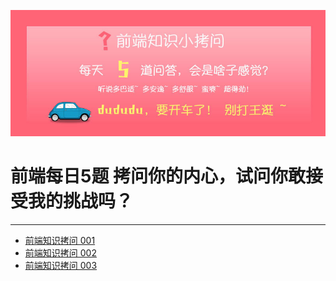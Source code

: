 ![前端知识小拷问](/images/前端知识小拷问banner02.jpg)
# 前端每日5题 拷问你的内心，试问你敢接受我的挑战吗？
---

* [ 前端知识拷问 001 ](/questions/question_001.md )
* [ 前端知识拷问 002 ](/questions/question_002.md )
* [ 前端知识拷问 003 ](/questions/question_003.md )

